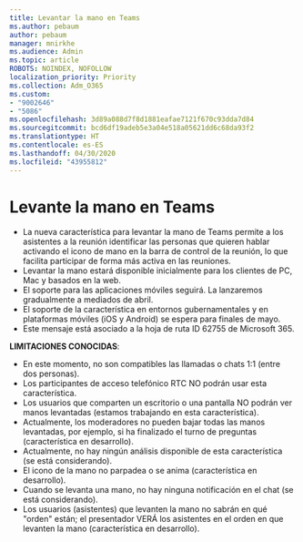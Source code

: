```yaml
---
title: Levantar la mano en Teams
ms.author: pebaum
author: pebaum
manager: mnirkhe
ms.audience: Admin
ms.topic: article
ROBOTS: NOINDEX, NOFOLLOW
localization_priority: Priority
ms.collection: Adm_O365
ms.custom:
- "9002646"
- "5086"
ms.openlocfilehash: 3d89a088d7f8d1881eafae7121f670c93dda7d84
ms.sourcegitcommit: bcd6df19adeb5e3a04e518a05621dd6c68da93f2
ms.translationtype: HT
ms.contentlocale: es-ES
ms.lasthandoff: 04/30/2020
ms.locfileid: "43955812"
---
```

# <a name="raise-your-hand-in-teams"></a>Levante la mano en Teams

- La nueva característica para levantar la mano de Teams permite a los asistentes a la reunión identificar las personas que quieren hablar activando el icono de mano en la barra de control de la reunión, lo que facilita participar de forma más activa en las reuniones.
- Levantar la mano estará disponible inicialmente para los clientes de PC, Mac y basados en la web.
- El soporte para las aplicaciones móviles seguirá. La lanzaremos gradualmente a mediados de abril.
- El soporte de la característica en entornos gubernamentales y en plataformas móviles (iOS y Android) se espera para finales de mayo.
- Este mensaje está asociado a la hoja de ruta ID 62755 de Microsoft 365.

**LIMITACIONES CONOCIDAS**:

- En este momento, no son compatibles las llamadas o chats 1:1 (entre dos personas).
- Los participantes de acceso telefónico RTC NO podrán usar esta característica.
- Los usuarios que comparten un escritorio o una pantalla NO podrán ver manos levantadas (estamos trabajando en esta característica).
- Actualmente, los moderadores no pueden bajar todas las manos levantadas, por ejemplo, si ha finalizado el turno de preguntas (característica en desarrollo).
- Actualmente, no hay ningún análisis disponible de esta característica (se está considerando).
- El icono de la mano no parpadea o se anima (característica en desarrollo).
- Cuando se levanta una mano, no hay ninguna notificación en el chat (se está considerando).
- Los usuarios (asistentes) que levanten la mano no sabrán en qué "orden" están; el presentador VERÁ los asistentes en el orden en que levanten la mano (característica en desarrollo).
